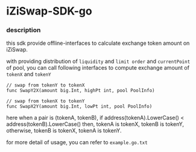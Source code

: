 # iZiSwap-SDK-go

### description

this sdk provide offline-interfaces to calculate exchange token amount on iZiSwap.

with providing distribution of `liquidity` and `limit order` and `currentPoint` of pool,
you can call following interfaces to compute exchange amount of `tokenX` and `tokenY`

```
// swap from tokenY to tokenX
func SwapY2X(amount big.Int, highPt int, pool PoolInfo)

// swap from tokenX to tokenY
func SwapX2Y(amount big.Int, lowPt int, pool PoolInfo) 
```

here when a pair is (tokenA, tokenB),
if address(tokenA).LowerCase() < address(tokenB).LowerCase()
then, tokenA is tokenX, tokenB is tokenY,
otherwise, tokenB is tokenX, tokenA is tokenY.

for more detail of usage, you can refer to `example.go.txt`
